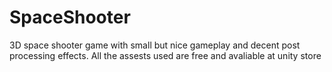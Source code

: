 # SpaceShooter
3D space shooter game with small but nice gameplay and decent post processing effects. All the assests used are free and avaliable at unity store
